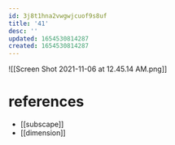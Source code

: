 ```yaml
---
id: 3j8t1hna2vwgwjcuof9s8uf
title: '41'
desc: ''
updated: 1654530814287
created: 1654530814287
---
```

![[Screen Shot 2021-11-06 at 12.45.14 AM.png]]
# references
- [[subscape]]
- [[dimension]]
